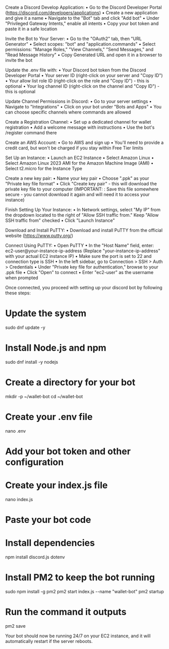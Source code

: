 Create a Discord Develop Application:
• Go to the Discord Developer Portal (https://discord.com/developers/applications)
• Create a new application and give it a name
• Navigate to the "Bot" tab and click "Add bot"
• Under "Privileged Gateway Intents," enable all intents
• Copy your bot token and paste it in a safe location

Invite the Bot to Your Server:
• Go to the "OAuth2" tab, then "URL Generator"
• Select scopes: "bot" and "application.commands"
• Select permissions: "Manage Roles," "View Channels," "Send Messages," and "Read Message History"
• Copy Generated URL and open it in a browser to invite the bot

Update the .env file with:
• Your Discord bot token from the Discord Developer Portal
• Your server ID (right-click on your server and "Copy ID")
• Your allow list role ID (right-click on the role and "Copy ID") - this is optional
• Your log channel ID (right-click on the channel and "Copy ID") - this is optional

Update Channel Permissions in Discord:
• Go to your server settings
• Navigate to "Integrations"
• Click on your bot under "Bots and Apps"
• You can choose specific channels where commands are allowed

Create a Registration Channel:
• Set up a dedicated channel for wallet registration
• Add a welcome message with instructions
• Use the bot's /register command there

Create an AWS Account:
• Go to AWS and sign up
• You'll need to provide a credit card, but won't be charged if you stay within Free Tier limits

Set Up an Instance:
• Launch an EC2 Instance
• Select Amazon Linux
• Select Amazon Linux 2023 AMI for the Amazon Machine Image (AMI)
• Select t2.micro for the Instance Type

Create a new key pair:
• Name your key pair
• Choose ".ppk" as your "Private key file format"
• Click "Create key pair" - this will download the private key file to your computer
(IMPORTANT: : Save this file somewhere secure - you cannot download it again and will need it to access your instance)

Finish Setting Up Your Instance:
• In Network settings, select "My IP" from the dropdown located to the right of "Allow SSH traffic from." Keep "Allow SSH traffic from" checked
• Click "Launch Instance"

Download and Install PuTTY:
• Download and install PuTTY from the official website (https://www.putty.org/)

Connect Using PuTTY:
• Open PuTTY
• In the "Host Name" field, enter: ec2-user@your-instance-ip-address
(Replace "your-instance-ip-address" with your actual EC2 instance IP)
• Make sure the port is set to 22 and connection type is SSH
• In the left sidebar, go to Connection > SSH > Auth > Credentials
• Under "Private key file for authentication," browse to your .ppk file
• Click "Open" to connect
• Enter "ec2-user" as the username when prompted

Once connected, you proceed with setting up your discord bot by following these steps:

# Update the system
sudo dnf update -y

# Install Node.js and npm
sudo dnf install -y nodejs

# Create a directory for your bot
mkdir -p ~/wallet-bot
cd ~/wallet-bot

# Create your .env file
nano .env
# Add your bot token and other configuration

# Create your index.js file
nano index.js
# Paste your bot code

# Install dependencies
npm install discord.js dotenv

# Install PM2 to keep the bot running
sudo npm install -g pm2
pm2 start index.js --name "wallet-bot"
pm2 startup
# Run the command it outputs
pm2 save

Your bot should now be running 24/7 on your EC2 instance, and it will automatically restart if the server reboots.